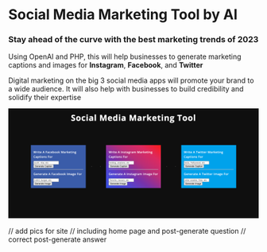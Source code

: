 

# Social Media Marketing Tool by AI

### Stay ahead of the curve with the best marketing trends of 2023

Using OpenAI and PHP, this will help businesses to generate marketing captions and images for **Instagram**, **Facebook**, and **Twitter**

Digital marketing on the big 3 social media apps will promote your brand to a wide audience. It will also help with businesses to build credibility and solidify their expertise

<img src="/img/Screenshot 2023-06-03 at 9.08.42 PM.png" alt="main page" title="main page">

// add pics for site
// including home page and post-generate question
// correct post-generate answer 
